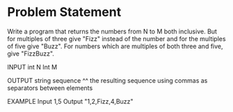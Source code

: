 # Problem Statement
Write a program that returns the numbers from N to M both inclusive. But for multiples of three give "Fizz" instead of the number and for the multiples of five give "Buzz". For numbers which are multiples of both three and five, give "FizzBuzz".

INPUT
int    N
Int    M

OUTPUT
string    sequence
^^ the resulting sequence using commas as separators between elements

EXAMPLE
Input
1,5
Output
"1,2,Fizz,4,Buzz"